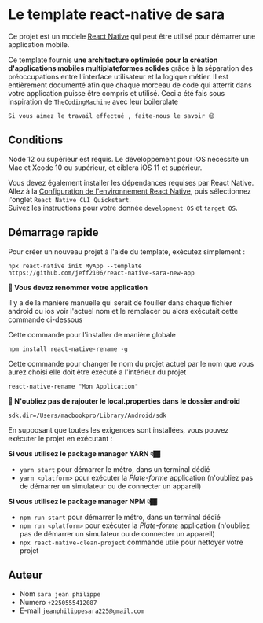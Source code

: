# Le template react-native de sara

Ce projet est un modele [React Native](https://facebook.github.io/react-native/) qui peut être utilisé pour démarrer une application mobile.

Ce template fournis **une architecture optimisée pour la création d'applications mobiles multiplateformes solides** grâce à la séparation des préoccupations entre l'interface utilisateur et la logique métier. Il est entièrement documenté afin que chaque morceau de code qui atterrit dans votre application puisse être compris et utilisé.
Ceci a été fais sous inspiration de ``` TheCodingMachine ``` avec leur boilerplate

```
Si vous aimez le travail effectué , faite-nous le savoir 😊
```

## Conditions

Node 12 ou supérieur est requis. Le développement pour iOS nécessite un Mac et Xcode 10 ou supérieur, et ciblera iOS 11 et supérieur.

Vous devez également installer les dépendances requises par React Native.  
Allez à la [Configuration de l'environnement React Native](https://reactnative.dev/docs/environment-setup), puis sélectionnez l'onglet `React Native CLI Quickstart`.  
Suivez les instructions pour votre donnée `development OS` et `target OS`.

## Démarrage rapide

Pour créer un nouveau projet à l'aide du template, exécutez simplement :

```
npx react-native init MyApp --template https://github.com/jeff2106/react-native-sara-new-app
```
**🚨 Vous devez renommer votre application**

il y a de la manière manuelle qui serait de fouiller dans chaque fichier android ou ios voir l'actuel nom et le remplacer
ou alors exécutait cette commande ci-dessous


Cette commande pour l'installer de manière globale
```
npm install react-native-rename -g
```
Cette commande pour changer le nom du projet actuel par le nom que vous aurez choisi elle doit être executé a l'intérieur du projet
```
react-native-rename "Mon Application"
```

**🚨 N'oubliez pas de rajouter le local.properties dans le dossier android**

```
sdk.dir=/Users/macbookpro/Library/Android/sdk
```

En supposant que toutes les exigences sont installées, vous pouvez exécuter le projet en exécutant :

**Si vous utilisez le package manager YARN 👇🏾**

- `yarn start` pour démarrer le métro, dans un terminal dédié
- `yarn <platform>` pour exécuter la *Plate-forme* application (n'oubliez pas de démarrer un simulateur ou de connecter un appareil)

**Si vous utilisez le package manager NPM 👇🏾**
- `npm run start` pour démarrer le métro, dans un terminal dédié
- `npm run <platform>` pour exécuter la *Plate-forme* application (n'oubliez pas de démarrer un simulateur ou de connecter un appareil)
- `npx react-native-clean-project` commande utile pour nettoyer votre projet
## Auteur
- Nom `sara jean philippe`
- Numero `+2250555412087`
- E-mail `jeanphilippesara225@gmail.com`